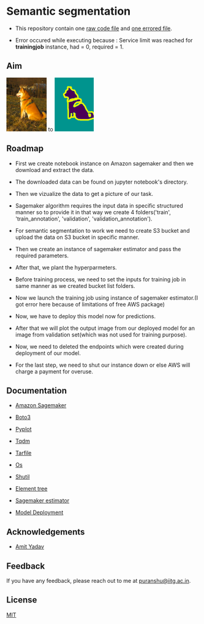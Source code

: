 # Semantic segmentation

- This repository contain one [raw code file](https://github.com/Puranshu/Semantic_segmentation_Project/blob/main/Semantic%20Segmentation%20-%20Complete.ipynb) and [one errored file](https://github.com/Puranshu/Semantic_segmentation_Project/blob/main/Semantic%20Segmentation_Error.ipynb).

- Error occured while executing because : Service limit was reached for **trainingjob** instance, had = 0, required = 1.  

## Aim 
![Original](https://github.com/Puranshu/Semantic_segmentation_Project/blob/main/Original%20image.png) to ![Segmented](https://github.com/Puranshu/Semantic_segmentation_Project/blob/main/Segmented%20image.png)


## Roadmap

- First we create notebook instance on Amazon sagemaker and then we download and extract the data.

- The downloaded data can be found on jupyter notebook's directory.

- Then we vizualize the data to get a picture of our task.

- Sagemaker algorithm requires the input data in specific structured manner so to provide it in that way we create 4 folders('train', 'train_annotation', 'validation', 'validation_annotation').

- For semantic segmentation to work we need to create S3 bucket and upload the data on S3 bucket in specific manner.

- Then we create an instance of sagemaker estimator and pass the required parameters.

- After that, we plant the hyperparmeters.

- Before training process, we need to set the inputs for training job in same manner as we created bucket list folders.

- Now we launch the training job using instance of sagemaker estimator.(I got error here because of limitations of free AWS package)

- Now, we have to deploy this model now for predictions.

- After that we will plot the output image from our deployed model for an image from validation set(which was not used for training purpose).

- Now, we need to deleted the endpoints which were created during deployment of our model.

- For the last step, we need to shut our instance down or else AWS will charge a payment for overuse.

## Documentation

- [Amazon Sagemaker](https://docs.aws.amazon.com/sagemaker/index.html)

- [Boto3](https://boto3.amazonaws.com/v1/documentation/api/latest/index.html)

- [Pyplot](https://matplotlib.org/stable/api/_as_gen/matplotlib.pyplot.html)

- [Tqdm](https://tqdm.github.io/)

- [Tarfile](https://docs.python.org/3/library/tarfile.html)

- [Os](https://docs.python.org/3/library/os.html)

- [Shutil](https://docs.python.org/3/library/shutil.html)

- [Element tree](https://docs.python.org/3/library/xml.etree.elementtree.html)

- [Sagemaker estimator](https://sagemaker.readthedocs.io/en/stable/api/training/estimators.html)

- [Model Deployment](https://docs.aws.amazon.com/sagemaker/latest/dg/how-it-works-deployment.html)

## Acknowledgements

 - [Amit Yadav](https://www.coursera.org/instructor/amityadav)

## Feedback

If you have any feedback, please reach out to me at puranshu@iitg.ac.in.

## License

[MIT](https://choosealicense.com/licenses/mit/)

  
